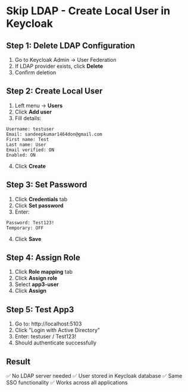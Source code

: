 # Skip LDAP - Create Local User in Keycloak

## Step 1: Delete LDAP Configuration
1. Go to Keycloak Admin → User Federation
2. If LDAP provider exists, click **Delete**
3. Confirm deletion

## Step 2: Create Local User
1. Left menu → **Users**
2. Click **Add user**
3. Fill details:
```
Username: testuser
Email: sandeepkumar1464don@gmail.com
First name: Test
Last name: User
Email verified: ON
Enabled: ON
```
4. Click **Create**

## Step 3: Set Password
1. Click **Credentials** tab
2. Click **Set password**
3. Enter:
```
Password: Test123!
Temporary: OFF
```
4. Click **Save**

## Step 4: Assign Role
1. Click **Role mapping** tab
2. Click **Assign role**
3. Select **app3-user**
4. Click **Assign**

## Step 5: Test App3
1. Go to: http://localhost:5103
2. Click "Login with Active Directory"
3. Enter: testuser / Test123!
4. Should authenticate successfully

## Result
✅ No LDAP server needed
✅ User stored in Keycloak database
✅ Same SSO functionality
✅ Works across all applications
